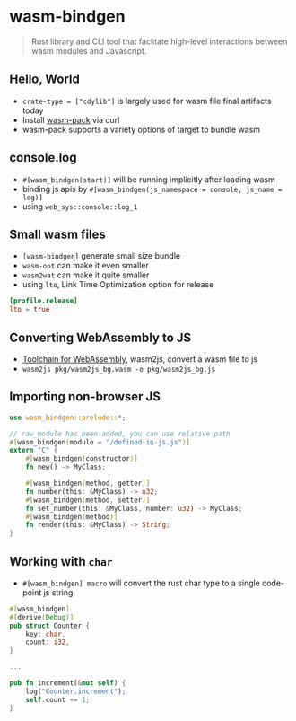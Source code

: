 # wasm-bindgen

> Rust library and CLI tool that faclitate high-level interactions between wasm modules and 
> Javascript.

## Hello, World

- `crate-type = ["cdylib"]` is largely used for wasm file final artifacts today
- Install [wasm-pack](https://rustwasm.github.io/wasm-pack/installer/) via curl
- wasm-pack supports a variety options of target to bundle wasm

## console.log

- `#[wasm_bindgen(start)]` will be running implicitly after loading wasm
- binding js apis by `#[wasm_bindgen(js_namespace = console, js_name = log)]`
- using `web_sys::console::log_1`

## Small wasm files

- `[wasm-bindgen]` generate small size bundle
- `wasm-opt` can make it even smaller
- `wasm2wat` can make it quite smaller
- using `lto`, Link Time Optimization option for release

```toml
[profile.release]
lto = true
```

## Converting WebAssembly to JS

- [Toolchain for WebAssembly](https://github.com/WebAssembly/binaryen), wasm2js, convert a wasm file to js
- `wasm2js pkg/wasm2js_bg.wasm -o pkg/wasm2js_bg.js`

## Importing non-browser JS

```rust
use wasm_bindgen::prelude::*;

// raw_module has been added, you can use relative path
#[wasm_bindgen(module = "/defined-in-js.js")]
extern "C" {
    #[wasm_bindgen(constructor)]
    fn new() -> MyClass;

    #[wasm_bindgen(method, getter)]
    fn number(this: &MyClass) -> u32;
    #[wasm_bindgen(method, setter)]
    fn set_number(this: &MyClass, number: u32) -> MyClass;
    #[wasm_bindgen(method)]
    fn render(this: &MyClass) -> String;
}
```

## Working with `char`

- `#[wasm_bindgen] macro` will convert the rust char type to a single code-point js string

```rust
#[wasm_bindgen]
#[derive(Debug)]
pub struct Counter {
    key: char,
    count: i32,
}

...

pub fn increment(&mut self) {
    log("Counter.increment");
    self.count += 1;
}
```